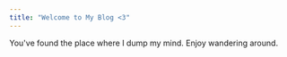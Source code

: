 ```yaml
---
title: "Welcome to My Blog <3"
---
```


You've found the place where I dump my mind.
Enjoy wandering around.
